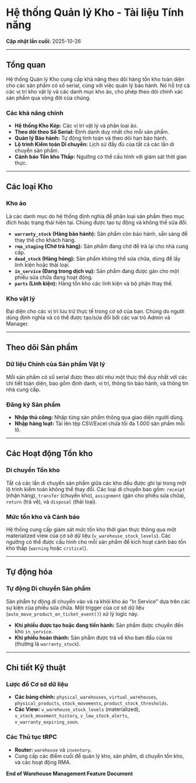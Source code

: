 # Hệ thống Quản lý Kho - Tài liệu Tính năng

**Cập nhật lần cuối:** 2025-10-26

---

## Tổng quan

Hệ thống Quản lý Kho cung cấp khả năng theo dõi hàng tồn kho toàn diện cho các sản phẩm có số serial, cùng với việc quản lý bảo hành. Nó hỗ trợ cả các vị trí kho vật lý và các danh mục kho ảo, cho phép theo dõi chính xác sản phẩm qua vòng đời của chúng.

### Các khả năng chính

*   **Hệ thống Kho Kép:** Các vị trí vật lý và phân loại ảo.
*   **Theo dõi theo Số Serial:** Định danh duy nhất cho mỗi sản phẩm.
*   **Quản lý Bảo hành:** Tự động tính toán và theo dõi hạn bảo hành.
*   **Lộ trình Kiểm toán Di chuyển:** Lịch sử đầy đủ của tất cả các lần di chuyển sản phẩm.
*   **Cảnh báo Tồn kho Thấp:** Ngưỡng có thể cấu hình với giám sát thời gian thực.

---

## Các loại Kho

### Kho ảo

Là các danh mục do hệ thống định nghĩa để phân loại sản phẩm theo mục đích hoặc trạng thái hiện tại. Chúng được tạo tự động và không thể sửa đổi.

*   **`warranty_stock` (Hàng bảo hành):** Sản phẩm còn bảo hành, sẵn sàng để thay thế cho khách hàng.
*   **`rma_staging` (Chờ trả hàng):** Sản phẩm đang chờ để trả lại cho nhà cung cấp.
*   **`dead_stock` (Hàng hỏng):** Sản phẩm không thể sửa chữa, dùng để lấy linh kiện hoặc thải loại.
*   **`in_service` (Đang trong dịch vụ):** Sản phẩm đang được gán cho một phiếu sửa chữa đang hoạt động.
*   **`parts` (Linh kiện):** Hàng tồn kho các linh kiện và bộ phận thay thế.

### Kho vật lý

Đại diện cho các vị trí lưu trữ thực tế trong cơ sở của bạn. Chúng do người dùng định nghĩa và có thể được tạo/sửa đổi bởi các vai trò Admin và Manager.

---

## Theo dõi Sản phẩm

### Dữ liệu Chính của Sản phẩm Vật lý

Mỗi sản phẩm có số serial được theo dõi như một thực thể duy nhất với các chi tiết toàn diện, bao gồm định danh, vị trí, thông tin bảo hành, và thông tin nhà cung cấp.

### Đăng ký Sản phẩm

*   **Nhập thủ công:** Nhập từng sản phẩm thông qua giao diện người dùng.
*   **Nhập hàng loạt:** Tải lên tệp CSV/Excel chứa tối đa 1.000 sản phẩm mỗi lô.

---

## Các Hoạt động Tồn kho

### Di chuyển Tồn kho

Tất cả các lần di chuyển sản phẩm giữa các kho đều được ghi lại trong một lộ trình kiểm toán không thể thay đổi. Các loại di chuyển bao gồm: `receipt` (nhận hàng), `transfer` (chuyển kho), `assignment` (gán cho phiếu sửa chữa), `return` (trả về), và `disposal` (thải loại).

### Mức tồn kho và Cảnh báo

Hệ thống cung cấp giám sát mức tồn kho thời gian thực thông qua một materialized view của cơ sở dữ liệu (`v_warehouse_stock_levels`). Các ngưỡng có thể được cấu hình cho mỗi sản phẩm để kích hoạt cảnh báo tồn kho thấp (`warning` hoặc `critical`).

---

## Tự động hóa

### Tự động Di chuyển Sản phẩm

Sản phẩm tự động di chuyển vào và ra khỏi kho ảo "In Service" dựa trên các sự kiện của phiếu sửa chữa. Một trigger của cơ sở dữ liệu (`auto_move_product_on_ticket_event()`) xử lý logic này.

*   **Khi phiếu được tạo hoặc đang tiến hành:** Sản phẩm được chuyển đến kho `in_service`.
*   **Khi phiếu hoàn thành:** Sản phẩm được trả về kho ban đầu của nó (thường là `warranty_stock`).

---

## Chi tiết Kỹ thuật

### Lược đồ Cơ sở dữ liệu

*   **Các bảng chính:** `physical_warehouses`, `virtual_warehouses`, `physical_products`, `stock_movements`, `product_stock_thresholds`.
*   **Các View:** `v_warehouse_stock_levels` (materialized), `v_stock_movement_history`, `v_low_stock_alerts`, `v_warranty_expiring_soon`.

### Các Thủ tục tRPC

*   **Router:** `warehouse` và `inventory`.
*   Cung cấp các điểm cuối để quản lý kho, sản phẩm, di chuyển tồn kho, và các hoạt động RMA.

**End of Warehouse Management Feature Document**